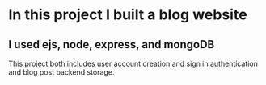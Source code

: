 # In this project I built a blog website

## I used ejs, node, express, and mongoDB

This project both includes user account creation and sign in authentication and blog post backend storage.
